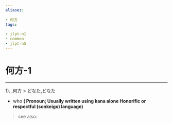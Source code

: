 ```yaml
---
aliases:
    
- 何方
tags:
    
- jlpt-n1
- common
- jlpt-n5
---
```


# 何方-1
---
1).
,何方 > どなた,どなた

- who
**( Pronoun; Usually written using kana alone Honorific or respectful (sonkeigo) language)**
> see also: 
            